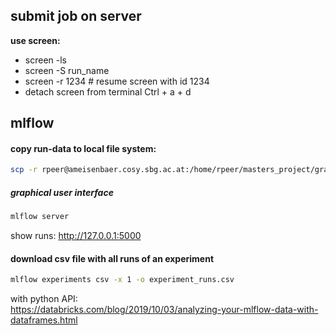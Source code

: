 ## submit job on server

**use screen:**

* screen -ls
* screen -S run_name
* screen -r 1234  # resume screen with id 1234
* detach screen from terminal Ctrl + a + d


## mlflow

#### copy run-data to local file system:
```bash
scp -r rpeer@ameisenbaer.cosy.sbg.ac.at:/home/rpeer/masters_project/graph_conv_net/experiments/mlruns .
```

##### graphical user interface

```bash
mlflow server
```
show runs: http://127.0.0.1:5000

#### download csv file with all runs of an experiment
```bash
mlflow experiments csv -x 1 -o experiment_runs.csv
```

with python API:  
https://databricks.com/blog/2019/10/03/analyzing-your-mlflow-data-with-dataframes.html
